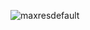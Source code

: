 
<!-- [![Watch the video](https://img.youtube.com/vi/qKFuQakKlDU/maxresdefault.jpg)](https://www.youtube.com/watch?v=qKFuQakKlDU?autoplay=1) -->
![maxresdefault](https://github.com/user-attachments/assets/5e6f70e5-0caa-43fa-8955-ba85a7adbafb)

<!-- You can make your GitHub profile content, such as images in your README, adapt to the viewer's preferred color scheme using the HTML <picture> element and the prefers-color-scheme media feature within your Markdown files. -->
